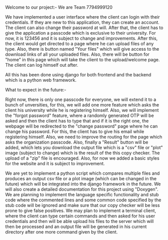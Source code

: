 Welcome to our project:- We are Team 7794999120

We have implemented a user interface where the client can login with their credentials. If they are new to this application, they can create an account. The client can also change their password at will. After that, the client has to give the application a passcode which is exclusive to their university. For now, it is 123456 and it is subject to change and improvements. After this, the client would get directed to a page where he can upload files of any type. Also, there is button named "Your files" which will give access to the download links of all your uploaded files. Also, there will be button for "home" in this page which will take the client to the upload/welcome page. The client can log himself out after. 

All this has been done using django for both frontend and the backend which is a python web framework.

What to expect in the future:-

Right now, there is only one passcode for everyone, we will extend it to a bunch of unversities, for this, we will add one more feature which asks the client his university while he is registering himself. Also, we will implement the "forgot password" feature, where a randomly generated OTP will be asked and then the client has to type that and if it is the right one, the webpage will be redirected to the "change password" page where he can change his password. For this, the client has to give his email while registering himself. Also, we need to improve the routing for the page which asks the organization passcode. Also, finally a "Result" button will be added, which lets you download the output file which is a "csv" file or "plot" image (subject to change) which is the result of the this copy checker. The upload of a "zip" file is encouraged. Also, for now we added a basic styles for the website and it is subject to improvement.

We are yet to implement a python script which compares multiple files and produces an output csv file or a plot image (which can be changed in the future) which will be integrated into the django framework in the future. We will also create a detailed documentation for this project using "Doxygen". We are planning to implement the language specific functionality and stub code where the commented lines and some common code specified by the stub code will be ignored and make sure that our copy checker will be less prone to give false positives. We may plan to implement a terminal client, where the client can type certain commands and then asked for his user credentials and then will be able upload his files to the server which will then be processed and an output file will be generated in his current directory after one more command given by the client.


